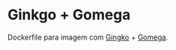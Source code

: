 # Ginkgo + Gomega

Dockerfile para imagem com [Gingko](https://github.com/onsi/ginkgo) + [Gomega](https://github.com/onsi/gomega).
